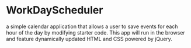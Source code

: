 # WorkDayScheduler
a simple calendar application that allows a user to save events for each hour of the day by modifying starter code. This app will run in the browser and feature dynamically updated HTML and CSS powered by jQuery.
